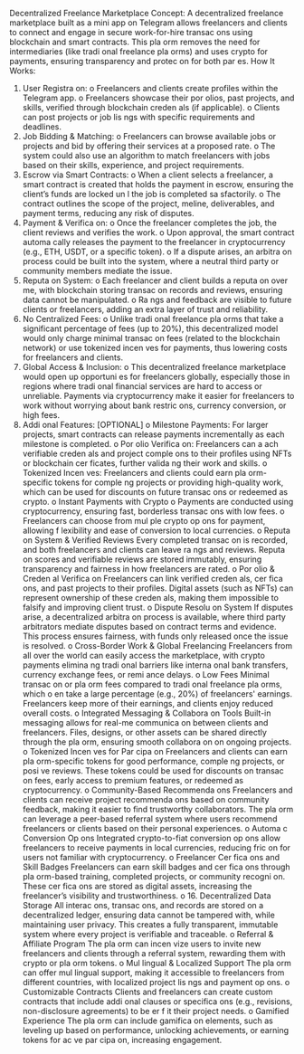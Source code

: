 Decentralized Freelance 
Marketplace 
Concept: 
A decentralized freelance marketplace built as a mini app on Telegram allows freelancers 
and clients to connect and engage in secure work-for-hire transac ons using blockchain and 
smart contracts. This pla orm removes the need for intermediaries (like tradi onal 
freelance pla orms) and uses crypto for payments, ensuring transparency and protec on for 
both par es. 
How It Works: 
1. User Registra on: 
o Freelancers and clients create profiles within the Telegram app. 
o Freelancers showcase their por olios, past projects, and skills, verified 
through blockchain creden als (if applicable). 
o Clients can post projects or job lis ngs with specific requirements and 
deadlines. 
2. Job Bidding & Matching: 
o Freelancers can browse available jobs or projects and bid by offering their 
services at a proposed rate. 
o The system could also use an algorithm to match freelancers with jobs based 
on their skills, experience, and project requirements. 
3. Escrow via Smart Contracts: 
o When a client selects a freelancer, a smart contract is created that holds the 
payment in escrow, ensuring the client’s funds are locked un l the job is 
completed sa sfactorily. 
o The contract outlines the scope of the project, meline, deliverables, and 
payment terms, reducing any risk of disputes. 
4. Payment & Verifica on: 
o Once the freelancer completes the job, the client reviews and verifies the 
work. 
o Upon approval, the smart contract automa cally releases the payment to the 
freelancer in cryptocurrency (e.g., ETH, USDT, or a specific token). 
o If a dispute arises, an arbitra on process could be built into the system, 
where a neutral third party or community members mediate the issue. 
5. Reputa on System: 
o Each freelancer and client builds a reputa on over me, with blockchain 
storing transac on records and reviews, ensuring data cannot be 
manipulated. 
o Ra ngs and feedback are visible to future clients or freelancers, adding an 
extra layer of trust and reliability. 
6. No Centralized Fees: 
o Unlike tradi onal freelance pla orms that take a significant percentage of 
fees (up to 20%), this decentralized model would only charge minimal 
transac on fees (related to the blockchain network) or use tokenized 
incen ves for payments, thus lowering costs for freelancers and clients. 
7. Global Access & Inclusion: 
o This decentralized freelance marketplace would open up opportuni es for 
freelancers globally, especially those in regions where tradi onal financial 
services are hard to access or unreliable. Payments via cryptocurrency make it 
easier for freelancers to work without worrying about bank restric ons, 
currency conversion, or high fees. 
8. Addi onal Features: [OPTIONAL] 
o Milestone Payments: For larger projects, smart contracts can release 
payments incrementally as each milestone is completed. 
o Por olio Verifica on: Freelancers can a ach verifiable creden als and 
project comple ons to their profiles using NFTs or blockchain cer ficates, 
further valida ng their work and skills. 
o Tokenized Incen ves: Freelancers and clients could earn pla orm-specific 
tokens for comple ng projects or providing high-quality work, which can be 
used for discounts on future transac ons or redeemed as crypto. 
o Instant Payments with Crypto 
o Payments are conducted using cryptocurrency, ensuring fast, borderless 
transac ons with low fees. 
o Freelancers can choose from mul ple crypto op ons for payment, allowing 
f
 lexibility and ease of conversion to local currencies. 
o Reputa on System & Verified Reviews 
Every completed transac on is recorded, and both freelancers and clients can 
leave ra ngs and reviews. 
Reputa on scores and verifiable reviews are stored immutably, ensuring 
transparency and fairness in how freelancers are rated. 
o Por olio & Creden al Verifica on 
Freelancers can link verified creden als, cer fica ons, and past projects to 
their profiles. 
Digital assets (such as NFTs) can represent ownership of these creden als, 
making them impossible to falsify and improving client trust. 
o Dispute Resolu on System 
If disputes arise, a decentralized arbitra on process is available, where third
party arbitrators mediate disputes based on contract terms and evidence. 
This process ensures fairness, with funds only released once the issue is 
resolved. 
o Cross-Border Work & Global Freelancing 
Freelancers from all over the world can easily access the marketplace, with 
crypto payments elimina ng tradi onal barriers like interna onal bank 
transfers, currency exchange fees, or remi ance delays. 
o Low Fees 
Minimal transac on or pla orm fees compared to tradi onal freelance 
pla orms, which o en take a large percentage (e.g., 20%) of freelancers' 
earnings. 
Freelancers keep more of their earnings, and clients enjoy reduced overall 
costs. 
o Integrated Messaging & Collabora on Tools 
Built-in messaging allows for real-me communica on between clients and 
freelancers. 
Files, designs, or other assets can be shared directly through the pla orm, 
ensuring smooth collabora on on ongoing projects. 
o Tokenized Incen ves for Par cipa on 
Freelancers and clients can earn pla orm-specific tokens for good 
performance, comple ng projects, or posi ve reviews. 
These tokens could be used for discounts on transac on fees, early access to 
premium features, or redeemed as cryptocurrency. 
o Community-Based Recommenda ons 
Freelancers and clients can receive project recommenda ons based on 
community feedback, making it easier to find trustworthy collaborators. 
The pla orm can leverage a peer-based referral system where users 
recommend freelancers or clients based on their personal experiences. 
o Automa c Conversion Op ons 
Integrated crypto-to-fiat conversion op ons allow freelancers to receive 
payments in local currencies, reducing fric on for users not familiar with 
cryptocurrency. 
o Freelancer Cer fica ons and Skill Badges 
Freelancers can earn skill badges and cer fica ons through pla orm-based 
training, completed projects, or community recogni on. 
These cer fica ons are stored as digital assets, increasing the freelancer’s 
visibility and trustworthiness. 
o 16. Decentralized Data Storage 
All interac ons, transac ons, and records are stored on a decentralized 
ledger, ensuring data cannot be tampered with, while maintaining user 
privacy. 
This creates a fully transparent, immutable system where every project is 
verifiable and traceable. 
o Referral & Affiliate Program 
The pla orm can incen vize users to invite new freelancers and clients 
through a referral system, rewarding them with crypto or pla orm tokens. 
o Mul lingual & Localized Support 
The pla orm can offer mul lingual support, making it accessible to 
freelancers from different countries, with localized project lis ngs and 
payment op ons. 
o Customizable Contracts 
Clients and freelancers can create custom contracts that include addi onal 
clauses or specifica ons (e.g., revisions, non-disclosure agreements) to be er 
f
 it their project needs. 
o Gamified Experience 
The pla orm can include gamifica on elements, such as leveling up based on 
performance, unlocking achievements, or earning tokens for ac ve 
par cipa on, increasing engagement. 
